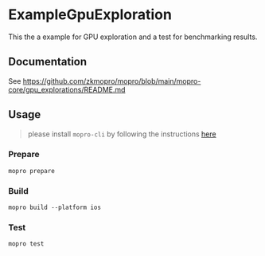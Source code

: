 # ExampleGpuExploration

This the a example for GPU exploration and a test for benchmarking results.

## Documentation

See https://github.com/zkmopro/mopro/blob/main/mopro-core/gpu_explorations/README.md

## Usage

> please install `mopro-cli` by following the instructions [here](https://github.com/zkmopro/mopro/tree/main/mopro-cli)

### Prepare

`mopro prepare`

### Build

`mopro build --platform ios`

### Test

`mopro test`
